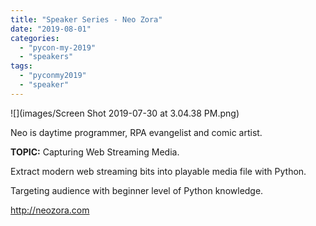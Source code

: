 ```yaml
---
title: "Speaker Series - Neo Zora"
date: "2019-08-01"
categories: 
  - "pycon-my-2019"
  - "speakers"
tags: 
  - "pyconmy2019"
  - "speaker"
---
```


![](images/Screen Shot 2019-07-30 at 3.04.38 PM.png)

Neo is daytime programmer, RPA evangelist and comic artist.

**TOPIC:** Capturing Web Streaming Media.

Extract modern web streaming bits into playable media file with Python.

Targeting audience with beginner level of Python knowledge.

http://neozora.com
